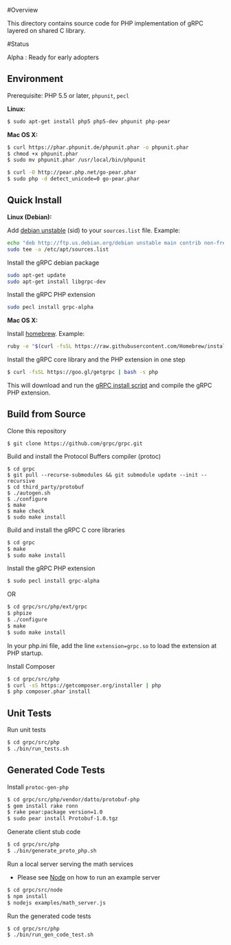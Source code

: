 
#Overview

This directory contains source code for PHP implementation of gRPC layered on shared C library.

#Status

Alpha : Ready for early adopters

## Environment

Prerequisite: PHP 5.5 or later, `phpunit`, `pecl`

**Linux:**

```sh
$ sudo apt-get install php5 php5-dev phpunit php-pear
```

**Mac OS X:**

```sh
$ curl https://phar.phpunit.de/phpunit.phar -o phpunit.phar
$ chmod +x phpunit.phar
$ sudo mv phpunit.phar /usr/local/bin/phpunit

$ curl -O http://pear.php.net/go-pear.phar
$ sudo php -d detect_unicode=0 go-pear.phar
```

## Quick Install

**Linux (Debian):**

Add [debian unstable][] (sid) to your `sources.list` file. Example:

```sh
echo "deb http://ftp.us.debian.org/debian unstable main contrib non-free" | \
sudo tee -a /etc/apt/sources.list
```

Install the gRPC debian package

```sh
sudo apt-get update
sudo apt-get install libgrpc-dev
```

Install the gRPC PHP extension

```sh
sudo pecl install grpc-alpha
```

**Mac OS X:**

Install [homebrew][]. Example:

```sh
ruby -e "$(curl -fsSL https://raw.githubusercontent.com/Homebrew/install/master/install)"
```

Install the gRPC core library and the PHP extension in one step

```sh
$ curl -fsSL https://goo.gl/getgrpc | bash -s php
```

This will download and run the [gRPC install script][] and compile the gRPC PHP extension.


## Build from Source

Clone this repository

```
$ git clone https://github.com/grpc/grpc.git
```

Build and install the Protocol Buffers compiler (protoc)

```
$ cd grpc
$ git pull --recurse-submodules && git submodule update --init --recursive
$ cd third_party/protobuf
$ ./autogen.sh
$ ./configure
$ make
$ make check
$ sudo make install
```

Build and install the gRPC C core libraries

```sh
$ cd grpc
$ make
$ sudo make install
```

Install the gRPC PHP extension

```sh
$ sudo pecl install grpc-alpha
```

OR

```sh
$ cd grpc/src/php/ext/grpc
$ phpize
$ ./configure
$ make
$ sudo make install
```

In your php.ini file, add the line `extension=grpc.so` to load the extension
at PHP startup.

Install Composer

```sh
$ cd grpc/src/php
$ curl -sS https://getcomposer.org/installer | php
$ php composer.phar install
```

## Unit Tests

Run unit tests

```sh
$ cd grpc/src/php
$ ./bin/run_tests.sh
```

## Generated Code Tests

Install `protoc-gen-php`

```sh
$ cd grpc/src/php/vendor/datto/protobuf-php
$ gem install rake ronn
$ rake pear:package version=1.0
$ sudo pear install Protobuf-1.0.tgz
```

Generate client stub code

```sh
$ cd grpc/src/php
$ ./bin/generate_proto_php.sh
```

Run a local server serving the math services

 - Please see [Node][] on how to run an example server

```sh
$ cd grpc/src/node
$ npm install
$ nodejs examples/math_server.js
```

Run the generated code tests

```sh
$ cd grpc/src/php
$ ./bin/run_gen_code_test.sh
```

[homebrew]:http://brew.sh
[gRPC install script]:https://raw.githubusercontent.com/grpc/homebrew-grpc/master/scripts/install
[Node]:https://github.com/grpc/grpc/tree/master/src/node/examples
[debian unstable]:https://www.debian.org/releases/sid/
